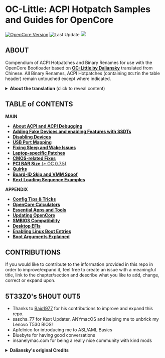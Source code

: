 # OC-Little: ACPI Hotpatch Samples and Guides for OpenCore
[![OpenCore Version](https://img.shields.io/badge/OpenCore-0.7.7-cyan.svg)](https://github.com/CloverHackyColor/CloverBootloader/releases)
![Last Update](https://img.shields.io/badge/Last_Update_(yy/mm/dd):-22.01.07-blueviolet.svg)
![](https://raw.githubusercontent.com/5T33Z0/OC-Little-Translated/main/A_Config_Tips_and_Tricks/maciasl.png)

## ABOUT
Compendium of ACPI Hotpatches and Binary Renames for use with the OpenCore Bootloader based on [**OC-Little by Daliansky**](https://github.com/daliansky/OC-little) translated from Chinese. All Binary Renames, ACPI Hotpatches (containing `OCLT`in the table header) remain untouched except where indicated.

<details>
<summary><strong>About the translation</strong> (click to reveal content)</summary>

## About the translation

- AI-based translation using deepL, google translator as well as manual copyediting.
- Restructured the repository into more plausible (sub-)sections and categories based on types of issues, components, methods, etc.
- Restructured Texts for better readability and comprehensibility
- Rewrote whole sections which were confusing/misleading (`ACPI` and `USB Port Mapping` for example)
- Added missing descriptions
- Added further explanations where necessary
- Added new content (USB Port Mapping via ACPI to Chapter 3, Chapters 7 to 10 and the whole Appendix section)

**NOTE**: Due to the fact that I don't speak Chinese the translation might not be 100% accurate.
</details>

## TABLE of CONTENTS
**MAIN**

* [**About ACPI and ACPI Debugging**](https://github.com/5T33Z0/OC-Little-Translated/tree/main/00_About_ACPI)
* [**Adding Fake Devices and enabling Features with SSDTs**](https://github.com/5T33Z0/OC-Little-Translated/tree/main/01_Adding_missing_Devices_and_enabling_Features)
* [**Disabling Devices**](https://github.com/5T33Z0/OC-Little-Translated/tree/main/02_Disabling_Devices)
* [**USB Port Mapping**](https://github.com/5T33Z0/OC-Little-Translated/tree/main/03_USB_Fixes)
* [**Fixing Sleep and Wake Issues**](https://github.com/5T33Z0/OC-Little-Translated/tree/main/04_Fixing_Sleep_and_Wake_Issues)
* [**Laptop-specific Patches**](https://github.com/5T33Z0/OC-Little-Translated/tree/main/05_Laptop-specific_Patches)
* [**CMOS-related Fixes**](https://github.com/5T33Z0/OC-Little-Translated/tree/main/06_CMOS-related_Fixes)
* [**PCI BAR Size** (≥ OC 0.7.5)](https://github.com/5T33Z0/OC-Little-Translated/tree/main/07_PCI_BAR_Size)
* [**Quirks**](https://github.com/5T33Z0/OC-Little-Translated/tree/main/08_Quirks)
* [**Board-ID Skip and VMM Spoof**](https://github.com/5T33Z0/OC-Little-Translated/tree/main/09_Board-ID_VMM-Spoof)
* [**Kext Loading Sequence Examples**](https://github.com/5T33Z0/OC-Little-Translated/tree/main/10_Kexts_Loading_Sequence_Examples)

**APPENDIX**

* [**Config Tips & Tricks**](https://github.com/5T33Z0/OC-Little-Translated/tree/main/A_Config_Tips_and_Tricks)
* [**OpenCore Calculators**](https://github.com/5T33Z0/OC-Little-Translated/tree/main/B_OC_Calculators)
* [**Essential Apps and Tools**](https://github.com/5T33Z0/OC-Little-Translated/tree/main/C_Essential_Tools_and_Apps)
* [**Updating OpenCore**](https://github.com/5T33Z0/OC-Little-Translated/tree/main/D_Updating_OpenCore)
* [**SMBIOS Compatibility**](https://github.com/5T33Z0/OC-Little-Translated/tree/main/E_SMBIOS_Compatibility)
* [**Desktop EFIs**](https://github.com/5T33Z0/OC-Little-Translated/tree/main/F_Desktop_EFIs)
* [**Enabling Linux Boot Entries**](https://github.com/5T33Z0/OC-Little-Translated/tree/main/G_Linux)
* [**Boot Arguments Explained**](https://github.com/5T33Z0/OC-Little-Translated/tree/main/H_Boot-args)

## CONTRIBUTIONS
If you would like to contribute to the information provided in this repo in order to improve/expand it, feel free to create an issue with a meaningful title, link to the chapter/section and describe what you like to add, change, correct or expand upon.

## 5T33Z0's 5H0UT 0UT5

- Thanks to [Baio1977](https://github.com/Baio1977) for his contributions to improve and expand this repo.
- sascha_77 for Kext Updater, ANYmacOS and helping me to unbrick my Lenovo T530 BIOS!
- Apfelnico for introducing me to ASL/AML Basics
- Bluebyte for having good conversations
- insanelymac.com for being a really nice community with kind mods

<details>
<summary><strong>Daliansky's original Credits</strong></summary>

> - Special credit to:
> 	- @XianWu write these ACPI component patches that useable to OpenCore
> 	- @Bat.bat, @DalianSky, @athlonreg, @iStar丶Forever their proofreading and finalization.
> - Credits and thanks to：
> 	-  @冬瓜-X1C5th
> 	- @OC-xlivans
> 	- @Air 13 IWL-GZ-Big Orange (OC perfect)
> 	- @子骏oc IWL
> 	- @大勇-小新air13-OC-划水小白
> 	- @xjn819
> 	- Acidanthera for maintaining OpenCorePkg
</details>
